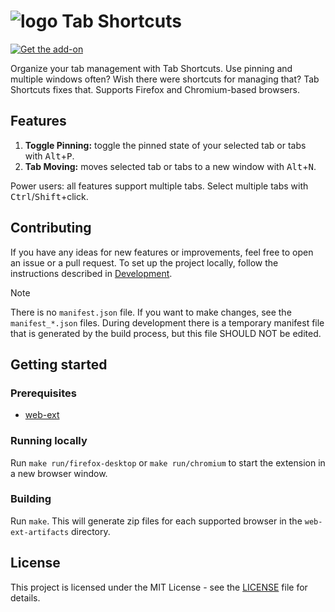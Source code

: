 # ![logo](https://github.com/2zqa/tab-shortcuts/assets/25235249/01599c74-37fc-4f62-8d54-178a37899ebe) Tab Shortcuts

[![Get the add-on](https://github.com/2zqa/tab-shortcuts/assets/25235249/bdeb1c7a-3036-4b86-ac8b-6c43587df7fb)](https://addons.mozilla.org/nl/firefox/addon/tab-shortcuts-2zqa/)

Organize your tab management with Tab Shortcuts. Use pinning and multiple windows often? Wish there were shortcuts for managing that? Tab Shortcuts fixes that. Supports Firefox and Chromium-based browsers.

## Features

1. **Toggle Pinning:** toggle the pinned state of your selected tab or tabs with <kbd>Alt</kbd>+<kbd>P</kbd>.
2. **Tab Moving:** moves selected tab or tabs to a new window with <kbd>Alt</kbd>+<kbd>N</kbd>.

Power users: all features support multiple tabs. Select multiple tabs with <kbd>Ctrl</kbd>/<kbd>Shift</kbd>+click.

## Contributing

If you have any ideas for new features or improvements, feel free to open an issue or a pull request. To set up the project locally, follow the instructions described in [Development](#development).

> [!NOTE]
> There is no `manifest.json` file. If you want to make changes, see the `manifest_*.json` files. During development there is a temporary manifest file that is generated by the build process, but this file SHOULD NOT be edited.

## Getting started

### Prerequisites

- [web-ext](https://github.com/mozilla/web-ext)

### Running locally

Run `make run/firefox-desktop` or `make run/chromium` to start the extension in a new browser window.

### Building

Run `make`. This will generate zip files for each supported browser in the `web-ext-artifacts` directory.

## License

This project is licensed under the MIT License - see the [LICENSE](LICENSE) file for details.
